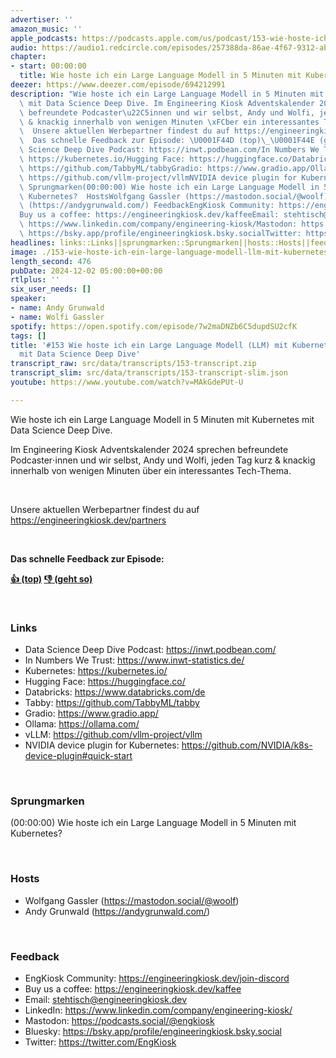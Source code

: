 ```yaml
---
advertiser: ''
amazon_music: ''
apple_podcasts: https://podcasts.apple.com/us/podcast/153-wie-hoste-ich-ein-large-language-modell-llm-mit/id1603082924?i=1000678855032&uo=4
audio: https://audio1.redcircle.com/episodes/257388da-86ae-4f67-9312-abbe1761ba45/stream.mp3
chapter:
- start: 00:00:00
  title: Wie hoste ich ein Large Language Modell in 5 Minuten mit Kubernetes?
deezer: https://www.deezer.com/episode/694212991
description: "Wie hoste ich ein Large Language Modell in 5 Minuten mit Kubernetes\
  \ mit Data Science Deep Dive. Im Engineering Kiosk Adventskalender 2024 sprechen\
  \ befreundete Podcaster\u22C5innen und wir selbst, Andy und Wolfi, jeden Tag kurz\
  \ & knackig innerhalb von wenigen Minuten \xFCber ein interessantes Tech-Thema.\
  \  Unsere aktuellen Werbepartner findest du auf https://engineeringkiosk.dev/partners\
  \  Das schnelle Feedback zur Episode: \U0001F44D (top)\_\U0001F44E (geht so)  LinksData\
  \ Science Deep Dive Podcast: https://inwt.podbean.com/In Numbers We Trust: https://www.inwt-statistics.de/Kubernetes:\
  \ https://kubernetes.io/Hugging Face: https://huggingface.co/Databricks: https://www.databricks.com/deTabby:\
  \ https://github.com/TabbyML/tabbyGradio: https://www.gradio.app/Ollama: https://ollama.com/vLLM:\
  \ https://github.com/vllm-project/vllmNVIDIA device plugin for Kubernetes: https://github.com/NVIDIA/k8s-device-plugin#quick-start\
  \ Sprungmarken(00:00:00) Wie hoste ich ein Large Language Modell in 5 Minuten mit\
  \ Kubernetes?  HostsWolfgang Gassler (https://mastodon.social/@woolf)Andy Grunwald\
  \ (https://andygrunwald.com/) FeedbackEngKiosk Community: https://engineeringkiosk.dev/join-discord\_\
  Buy us a coffee: https://engineeringkiosk.dev/kaffeeEmail: stehtisch@engineeringkiosk.devLinkedIn:\
  \ https://www.linkedin.com/company/engineering-kiosk/Mastodon: https://podcasts.social/@engkioskBluesky:\
  \ https://bsky.app/profile/engineeringkiosk.bsky.socialTwitter: https://twitter.com/EngKiosk"
headlines: links::Links||sprungmarken::Sprungmarken||hosts::Hosts||feedback::Feedback
image: ./153-wie-hoste-ich-ein-large-language-modell-llm-mit-kubernetes-in-5-minuten-mit-data-science-deep-dive.jpg
length_second: 476
pubDate: 2024-12-02 05:00:00+00:00
rtlplus: ''
six_user_needs: []
speaker:
- name: Andy Grunwald
- name: Wolfi Gassler
spotify: https://open.spotify.com/episode/7w2maDNZb6C5dupdSU2cfK
tags: []
title: '#153 Wie hoste ich ein Large Language Modell (LLM) mit Kubernetes in 5 Minuten
  mit Data Science Deep Dive'
transcript_raw: src/data/transcripts/153-transcript.zip
transcript_slim: src/data/transcripts/153-transcript-slim.json
youtube: https://www.youtube.com/watch?v=MAkGdePUt-U

---
```

<p>Wie hoste ich ein Large Language Modell in 5 Minuten mit Kubernetes mit Data Science Deep Dive.</p><p>Im Engineering Kiosk Adventskalender 2024 sprechen befreundete Podcaster⋅innen und wir selbst, Andy und Wolfi, jeden Tag kurz &amp; knackig innerhalb von wenigen Minuten über ein interessantes Tech-Thema.</p><p><br></p><p>Unsere aktuellen Werbepartner findest du auf <a href="https://engineeringkiosk.dev/partners">https://engineeringkiosk.dev/partners</a></p><p><br></p><p><strong>Das schnelle Feedback zur Episode:</strong></p><p><a href="https://api.openpodcast.dev/feedback/153/upvote" rel="nofollow"><strong>👍 (top)</strong></a><strong> </strong><a href="https://api.openpodcast.dev/feedback/153/downvote" rel="nofollow"><strong>👎 (geht so)</strong></a></p><p><br></p><h3 id="links">Links</h3><ul><li>Data Science Deep Dive Podcast: <a href="https://inwt.podbean.com/" rel="nofollow">https://inwt.podbean.com/</a></li><li>In Numbers We Trust: <a href="https://www.inwt-statistics.de/" rel="nofollow">https://www.inwt-statistics.de/</a></li><li>Kubernetes: <a href="https://kubernetes.io/" rel="nofollow">https://kubernetes.io/</a></li><li>Hugging Face: <a href="https://huggingface.co/" rel="nofollow">https://huggingface.co/</a></li><li>Databricks: <a href="https://www.databricks.com/de" rel="nofollow">https://www.databricks.com/de</a></li><li>Tabby: <a href="https://github.com/TabbyML/tabby" rel="nofollow">https://github.com/TabbyML/tabby</a></li><li>Gradio: <a href="https://www.gradio.app/" rel="nofollow">https://www.gradio.app/</a></li><li>Ollama: <a href="https://ollama.com/" rel="nofollow">https://ollama.com/</a></li><li>vLLM: <a href="https://github.com/vllm-project/vllm" rel="nofollow">https://github.com/vllm-project/vllm</a></li><li>NVIDIA device plugin for Kubernetes: <a href="https://github.com/NVIDIA/k8s-device-plugin#quick-start" rel="nofollow">https://github.com/NVIDIA/k8s-device-plugin#quick-start</a></li></ul><p><br></p><h3 id="sprungmarken">Sprungmarken</h3><p>(00:00:00) Wie hoste ich ein Large Language Modell in 5 Minuten mit Kubernetes?</p><p><br></p><h3 id="hosts">Hosts</h3><ul><li>Wolfgang Gassler (<a href="https://mastodon.social/@woolf" rel="nofollow">https://mastodon.social/@woolf</a>)</li><li>Andy Grunwald (<a href="https://andygrunwald.com/" rel="nofollow">https://andygrunwald.com/</a>)</li></ul><p><br></p><h3 id="feedback">Feedback</h3><ul><li>EngKiosk Community: <a href="https://engineeringkiosk.dev/join-discord">https://engineeringkiosk.dev/join-discord</a> </li><li>Buy us a coffee: <a href="https://engineeringkiosk.dev/kaffee">https://engineeringkiosk.dev/kaffee</a></li><li>Email: <a href="mailto:stehtisch@engineeringkiosk.dev" rel="nofollow">stehtisch@engineeringkiosk.dev</a></li><li>LinkedIn: <a href="https://www.linkedin.com/company/engineering-kiosk/" rel="nofollow">https://www.linkedin.com/company/engineering-kiosk/</a></li><li>Mastodon: <a href="https://podcasts.social/@engkiosk" rel="nofollow">https://podcasts.social/@engkiosk</a></li><li>Bluesky: <a href="https://bsky.app/profile/engineeringkiosk.bsky.social" rel="nofollow">https://bsky.app/profile/engineeringkiosk.bsky.social</a></li><li>Twitter: <a href="https://twitter.com/EngKiosk" rel="nofollow">https://twitter.com/EngKiosk</a></li></ul>